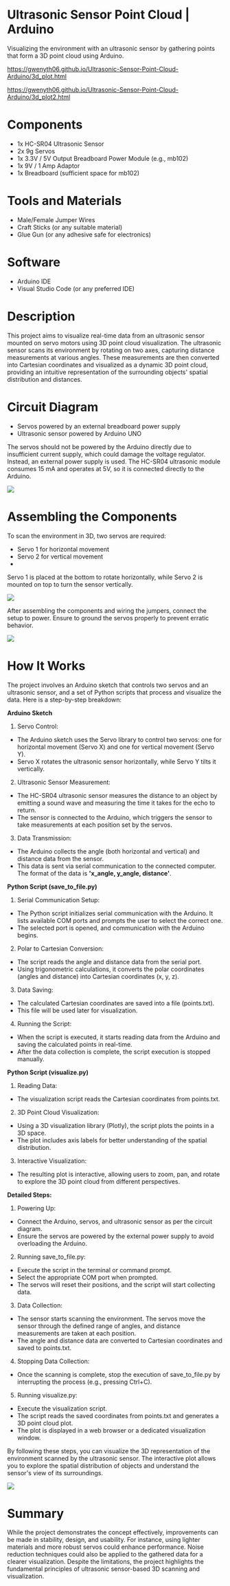 # Ultrasonic Sensor Point Cloud | Arduino
Visualizing the environment with an ultrasonic sensor by gathering points that form a 3D point cloud using Arduino.

https://gwenyth06.github.io/Ultrasonic-Sensor-Point-Cloud-Arduino/3d_plot.html

https://gwenyth06.github.io/Ultrasonic-Sensor-Point-Cloud-Arduino/3d_plot2.html

# Components
* 1x HC-SR04 Ultrasonic Sensor
* 2x 9g Servos
* 1x 3.3V / 5V Output Breadboard Power Module (e.g., mb102)
* 1x 9V / 1 Amp Adaptor
* 1x Breadboard (sufficient space for mb102)

# Tools and Materials
* Male/Female Jumper Wires
* Craft Sticks (or any suitable material)
* Glue Gun (or any adhesive safe for electronics)

# Software
* Arduino IDE
* Visual Studio Code (or any preferred IDE)

# Description
This project aims to visualize real-time data from an ultrasonic sensor mounted on servo motors using 3D point cloud visualization. The ultrasonic sensor scans its environment by rotating on two axes, capturing distance measurements at various angles. These measurements are then converted into Cartesian coordinates and visualized as a dynamic 3D point cloud, providing an intuitive representation of the surrounding objects' spatial distribution and distances.

# Circuit Diagram
* Servos powered by an external breadboard power supply
* Ultrasonic sensor powered by Arduino UNO
  
The servos should not be powered by the Arduino directly due to insufficient current supply, which could damage the voltage regulator. Instead, an external power supply is used. The HC-SR04 ultrasonic module consumes 15 mA and operates at 5V, so it is connected directly to the Arduino.

![](diagram.png)

# Assembling the Components
To scan the environment in 3D, two servos are required:

* Servo 1 for horizontal movement
* Servo 2 for vertical movement
* 
Servo 1 is placed at the bottom to rotate horizontally, while Servo 2 is mounted on top to turn the sensor vertically.

![](picture_2.jpg)

After assembling the components and wiring the jumpers, connect the setup to power. Ensure to ground the servos properly to prevent erratic behavior.

![](picture_1.jpg)


# How It Works
The project involves an Arduino sketch that controls two servos and an ultrasonic sensor, and a set of Python scripts that process and visualize the data. Here is a step-by-step breakdown:

**Arduino Sketch**

1. Servo Control:

* The Arduino sketch uses the Servo library to control two servos: one for horizontal movement (Servo X) and one for vertical movement (Servo Y).
* Servo X rotates the ultrasonic sensor horizontally, while Servo Y tilts it vertically.
  
2. Ultrasonic Sensor Measurement:

* The HC-SR04 ultrasonic sensor measures the distance to an object by emitting a sound wave and measuring the time it takes for the echo to return.
* The sensor is connected to the Arduino, which triggers the sensor to take measurements at each position set by the servos.

3. Data Transmission:

* The Arduino collects the angle (both horizontal and vertical) and distance data from the sensor.
* This data is sent via serial communication to the connected computer. The format of the data is **'x_angle, y_angle, distance'**.
  
**Python Script (save_to_file.py)**

1. Serial Communication Setup:

* The Python script initializes serial communication with the Arduino. It lists available COM ports and prompts the user to select the correct one.
* The selected port is opened, and communication with the Arduino begins.
  
2. Polar to Cartesian Conversion:

* The script reads the angle and distance data from the serial port.
* Using trigonometric calculations, it converts the polar coordinates (angles and distance) into Cartesian coordinates (x, y, z).

3. Data Saving:

* The calculated Cartesian coordinates are saved into a file (points.txt).
* This file will be used later for visualization.

4. Running the Script:

* When the script is executed, it starts reading data from the Arduino and saving the calculated points in real-time.
* After the data collection is complete, the script execution is stopped manually.

**Python Script (visualize.py)**

1. Reading Data:

* The visualization script reads the Cartesian coordinates from points.txt.

2. 3D Point Cloud Visualization:

* Using a 3D visualization library (Plotly), the script plots the points in a 3D space.
* The plot includes axis labels for better understanding of the spatial distribution.

3. Interactive Visualization:

* The resulting plot is interactive, allowing users to zoom, pan, and rotate to explore the 3D point cloud from different perspectives.

**Detailed Steps:**

1. Powering Up:

* Connect the Arduino, servos, and ultrasonic sensor as per the circuit diagram.
* Ensure the servos are powered by the external power supply to avoid overloading the Arduino.

2. Running save_to_file.py:

* Execute the script in the terminal or command prompt.
* Select the appropriate COM port when prompted.
* The servos will reset their positions, and the script will start collecting data.

3. Data Collection:

* The sensor starts scanning the environment. The servos move the sensor through the defined range of angles, and distance measurements are taken at each position.
* The angle and distance data are converted to Cartesian coordinates and saved to points.txt.

4. Stopping Data Collection:

* Once the scanning is complete, stop the execution of save_to_file.py by interrupting the process (e.g., pressing Ctrl+C).

5. Running visualize.py:

* Execute the visualization script.
* The script reads the saved coordinates from points.txt and generates a 3D point cloud plot.
* The plot is displayed in a web browser or a dedicated visualization window.

By following these steps, you can visualize the 3D representation of the environment scanned by the ultrasonic sensor. The interactive plot allows you to explore the spatial distribution of objects and understand the sensor's view of its surroundings.

![](demonstration.gif)


# Summary
While the project demonstrates the concept effectively, improvements can be made in stability, design, and usability. For instance, using lighter materials and more robust servos could enhance performance. Noise reduction techniques could also be applied to the gathered data for a clearer visualization. Despite the limitations, the project highlights the fundamental principles of ultrasonic sensor-based 3D scanning and visualization.
